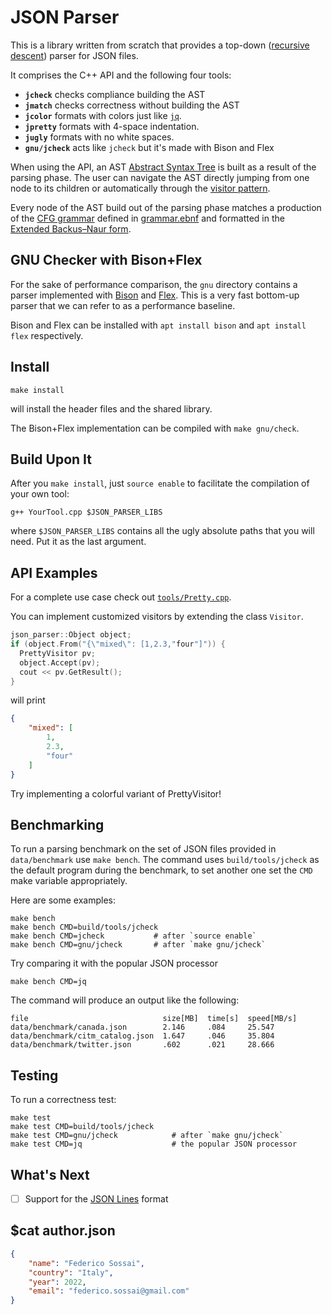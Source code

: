 # JSON Parser

This is a library written from scratch that provides a top-down ([recursive descent](https://en.wikipedia.org/wiki/Recursive_descent_parser)) parser for JSON files.

It comprises the C++ API and the following four tools:
- **`jcheck`** checks compliance building the AST
- **`jmatch`** checks correctness without building the AST
- **`jcolor`** formats with colors just like [`jq`](https://github.com/jqlang/jq).
- **`jpretty`** formats with 4-space indentation.
- **`jugly`** formats with no white spaces.
- **`gnu/jcheck`** acts like `jcheck` but it's made with Bison and Flex

When using the API, an AST [Abstract Syntax Tree](https://en.wikipedia.org/wiki/Abstract_syntax_tree) is built as a result of the parsing phase.
The user can navigate the AST directly jumping from one node to its children or
automatically through the [visitor pattern](https://en.wikipedia.org/wiki/Visitor_pattern).

Every node of the AST build out of the parsing phase matches a production of the [CFG grammar](https://en.wikipedia.org/wiki/Context-free_grammar) defined in [grammar.ebnf](grammar.ebnf) 
and formatted in the [Extended Backus–Naur form](https://en.wikipedia.org/wiki/Extended_Backus%E2%80%93Naur_form).


## GNU Checker with Bison+Flex

For the sake of performance comparison, the `gnu` directory contains a parser implemented
with [Bison](https://www.gnu.org/software/bison/) and [Flex](https://github.com/westes/flex).
This is a very fast bottom-up parser that we can refer to as a performance baseline.

Bison and Flex can be installed with `apt install bison` and `apt install flex` respectively.

## Install

```
make install
```
will install the header files and the shared library.

The Bison+Flex implementation can be compiled with `make gnu/check`.

## Build Upon It

After you `make install`, just `source enable` to facilitate the compilation of your own tool:

```
g++ YourTool.cpp $JSON_PARSER_LIBS
```

where `$JSON_PARSER_LIBS` contains all the ugly absolute paths that you will need. Put it as the last argument.


## API Examples

For a complete use case check out [`tools/Pretty.cpp`](tools/Pretty.cpp).

You can implement customized visitors by extending the class `Visitor`.

```c++
json_parser::Object object;
if (object.From("{\"mixed\": [1,2.3,"four"]")) {
  PrettyVisitor pv;
  object.Accept(pv);
  cout << pv.GetResult();
}
```
will print
```json
{
    "mixed": [
        1,
        2.3,
        "four"
    ]
}
```

Try implementing a colorful variant of PrettyVisitor!

## Benchmarking

To run a parsing benchmark on the set of JSON files provided in `data/benchmark` use `make bench`.
The command uses `build/tools/jcheck` as the default program during the benchmark,
to set another one set the `CMD` make variable appropriately.

Here are some examples:
```
make bench
make bench CMD=build/tools/jcheck
make bench CMD=jcheck           # after `source enable`
make bench CMD=gnu/jcheck       # after `make gnu/jcheck`
```
Try comparing it with the popular JSON processor
```
make bench CMD=jq
```

The command will produce an output like the following:
```
file                              size[MB]  time[s]  speed[MB/s]
data/benchmark/canada.json        2.146     .084     25.547
data/benchmark/citm_catalog.json  1.647     .046     35.804
data/benchmark/twitter.json       .602      .021     28.666
```

## Testing

To run a correctness test:
```
make test
make test CMD=build/tools/jcheck
make test CMD=gnu/jcheck            # after `make gnu/jcheck`
make test CMD=jq                    # the popular JSON processor
```

## What's Next

- [ ] Support for the [JSON Lines](https://jsonlines.org/) format

## $cat author.json

```json
{
    "name": "Federico Sossai",
    "country": "Italy",
    "year": 2022,
    "email": "federico.sossai@gmail.com"
}
```
